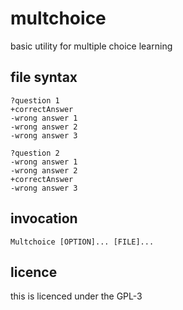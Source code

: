 # multchoice

basic utility for multiple choice learning

## file syntax

```
?question 1
+correctAnswer
-wrong answer 1
-wrong answer 2
-wrong answer 3

?question 2
-wrong answer 1
-wrong answer 2
+correctAnswer
-wrong answer 3
```

## invocation

```
Multchoice [OPTION]... [FILE]...
```

## licence

this is licenced under the GPL-3
